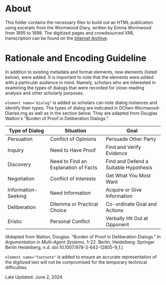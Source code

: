 # About

This folder contains the necessary files to build out an HTML publication using excerpts from the Wormwood Diary, written by Emma Wormwood from 1895 to 1898. The digitized pages and crowdsourced XML transcription can be found on the [Internet Archive](https://archive.org/details/mms_221/page/n67/mode/1up). 

# Rationale and Encoding Guideline

In addition to existing metadata and format elements, new elements (listed below), were added. It is important to note that the elements were added with a particular audience in mind. Namely, scholars who are interested in examining the types of dialogs that were recorded for close-reading analysis and other scholarly purposes.

`element name="dialog"` is added so scholars can note dialog instances and identify their types. The types of dialog are indicated in DChen-Wormwood-Diaries.rng as well as in the section below. They are adapted from Douglas Walton's "Burden of Proof in Deliberation Dialogs." 

<!--This is just one of the first few searches that came up when I tried to find dialog types.-->

|Type of Dialog|Situation|Goal|
|----|----|----|
|Persuation|Conflict of Opinions|Persuade Other Party|
|Inquiry|Need to Have Proof|Find and Verify Evidence|
|Discovery|Need to Find an Explanation of Facts|Find and Defend a Suitable Hypothesis|
|Negotiation|Conflict of Interests|Get What You Most Want|
|Information-Seeking|Need Information|Acquire or Give Information|
|Deliberation|Dilemma or Practical Choice|Co-ordinate Goal and Actions|
|Eristic|Personal Conflict|Verbally Hit Out at Opponent|

(Adapted from Walton, Douglas. “Burden of Proof in Deliberation Dialogs.” In *Argumentation in Multi-Agent Systems*, 1–22. Berlin, Heidelberg: Springer Berlin Heidelberg, n.d. doi:10.1007/978-3-642-12805-9_1.)

`element name="footnote"` is added to ensure an accurate representation of the digitized text will not be compromised for the temporary technical difficulties. 

Late Updated: June 2, 2024

